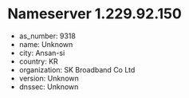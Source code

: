 # Nameserver 1.229.92.150

* as_number: 9318
* name: Unknown
* city: Ansan-si
* country: KR
* organization: SK Broadband Co Ltd
* version: Unknown
* dnssec: Unknown
